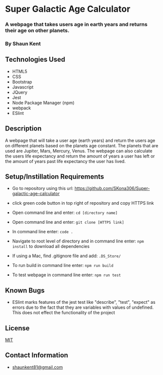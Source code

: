 # Super Galactic Age Calculator

### A webpage that takes users age in earth years and returns their age on other planets.

### By Shaun Kent

## Technologies Used

* HTML5
* CSS
* Bootstrap
* Javascript
* JQuery
* Jest
* Node Package Manager (npm)
* webpack
* ESlint

## Description

A webpage that will take a user age (earth years) and return the users age on different planets based on the planets age constant. The planets that are used are Jupiter, Mars, Mercury, Venus. The webpage can also calculate the users life expectancy and return the amount of years a user has left or the amount of years past life expectancy the user has lived.

## Setup/Instillation Requirements

* Go to repository using this url: https://github.com/SKona306/Super-galactic-age-calculator

* click green code button in top right of repository and copy HTTPS link

* Open command line and enter: `cd [directory name]`

* Open command line and enter: `git clone [HTTPS link]`

* In command line enter: `code .`

* Navigate to root level of directory and in command line enter: `npm install` to download all dependencies

* If using a Mac, find .gitignore file and add: `.DS_Store/`

* To run build in command line enter: `npm run build`

* To test webpage in command line enter: `npm run test`

## Known Bugs

* ESlint marks features of the jest test like "describe", "test", "expect" as errors due to the fact that they are variables with values of undefined. This does not effect the functionality of the project

## License 

[MIT](https://choosealicense.com/licenses/mit/)

## Contact Information

* shaunkent81@gmail.com
